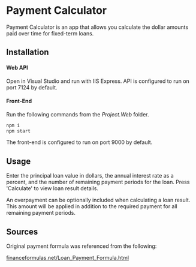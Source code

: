 # Payment Calculator

Payment Calculator is an app that allows you calculate the dollar amounts paid over time for fixed-term loans.

## Installation

#### Web API
Open in Visual Studio and run with IIS Express. API is configured to run on port 7124 by default.

#### Front-End
Run the following commands from the _Project.Web_ folder.
```bash
npm i
npm start
```
The front-end is configured to run on port 9000 by default.

## Usage

Enter the principal loan value in dollars, the annual interest rate as a percent, and the number of remaining payment periods for the loan. Press 'Calculate' to view loan result details.

An overpayment can be optionally included when calculating a loan result. This amount will be applied in addition to the required payment for all remaining payment periods.

## Sources

Original payment formula was referenced from the following:

[financeformulas.net/Loan_Payment_Formula.html](https://financeformulas.net/Loan_Payment_Formula.html)